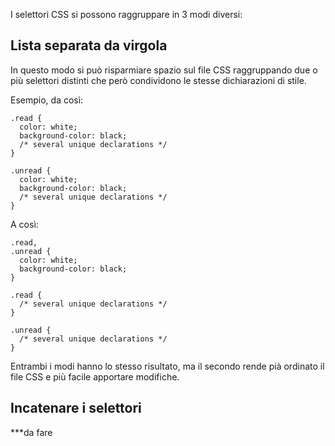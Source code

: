 I selettori CSS si possono raggruppare in 3 modi diversi:
## Lista separata da virgola
In questo modo si può risparmiare spazio sul file CSS raggruppando due o più selettori distinti che però condividono le stesse dichiarazioni di stile.

Esempio, da così:
```
.read {
  color: white;
  background-color: black;
  /* several unique declarations */
}

.unread {
  color: white;
  background-color: black;
  /* several unique declarations */
}
```

A così:
```
.read,
.unread {
  color: white;
  background-color: black;
}

.read {
  /* several unique declarations */
}

.unread {
  /* several unique declarations */
}
```

Entrambi i modi hanno lo stesso risultato, ma il secondo rende pià ordinato il file CSS e più facile apportare modifiche.

## Incatenare i selettori
***da fare